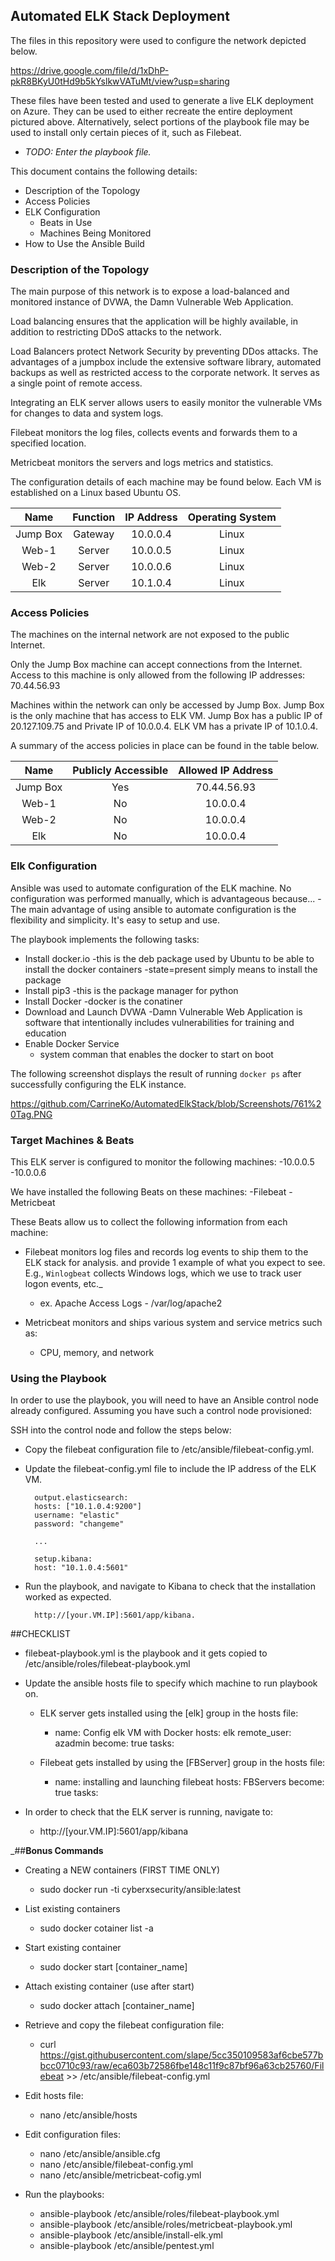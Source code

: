 ## Automated ELK Stack Deployment

The files in this repository were used to configure the network depicted below.

https://drive.google.com/file/d/1xDhP-pkR8BKyU0tHd9b5kYslkwVATuMt/view?usp=sharing

These files have been tested and used to generate a live ELK deployment on Azure. They can be used to either recreate the entire deployment pictured above. Alternatively, select portions of the playbook file may be used to install only certain pieces of it, such as Filebeat.

  - _TODO: Enter the playbook file._

This document contains the following details:
- Description of the Topology
- Access Policies
- ELK Configuration
  - Beats in Use
  - Machines Being Monitored
- How to Use the Ansible Build


### Description of the Topology

The main purpose of this network is to expose a load-balanced and monitored instance of DVWA, the Damn Vulnerable Web Application.

Load balancing ensures that the application will be highly available, in addition to restricting DDoS attacks to the network.

Load Balancers protect Network Security by preventing DDos attacks. The advantages of a jumpbox include the extensive software library, automated backups as well as restricted access to the corporate network. It serves as a single point of remote access.

Integrating an ELK server allows users to easily monitor the vulnerable VMs for changes to data and system logs.

Filebeat monitors the log files, collects events and forwards them to a specified location.

Metricbeat monitors the servers and logs metrics and statistics.

The configuration details of each machine may be found below. Each VM is established on a Linux based Ubuntu OS.

|   Name   | Function | IP Address | Operating System |
|:--------:|:--------:|:----------:|:----------------:|
| Jump Box |  Gateway |  10.0.0.4  |       Linux      |
|   Web-1  |  Server  |  10.0.0.5  |       Linux      |
|   Web-2  |  Server  |  10.0.0.6  |       Linux      |
|    Elk   |  Server  |  10.1.0.4  |       Linux      |

### Access Policies

The machines on the internal network are not exposed to the public Internet. 

Only the Jump Box machine can accept connections from the Internet. Access to this machine is only allowed from the following IP addresses:
70.44.56.93

Machines within the network can only be accessed by Jump Box. Jump Box is the only machine that has access to ELK VM. Jump Box has a public IP of 20.127.109.75 and Private IP of 10.0.0.4. 
ELK VM has a private IP of 10.1.0.4.

A summary of the access policies in place can be found in the table below.

|   Name   | Publicly Accessible | Allowed IP Address |
|:--------:|:-------------------:|:------------------:|
| Jump Box |         Yes         |     70.44.56.93    |
|   Web-1  |          No         |      10.0.0.4      |
|   Web-2  |          No         |      10.0.0.4      |
|    Elk   |          No         |      10.0.0.4      |

### Elk Configuration

Ansible was used to automate configuration of the ELK machine. No configuration was performed manually, which is advantageous because...
-The main advantage of using ansible to automate configuration is the flexibility and simplicity. It's easy to setup and use. 

The playbook implements the following tasks:
- Install docker.io 
	-this is the deb package used by Ubuntu to be able to install the docker containers
	-state=present simply means to install the package
- Install pip3
	-this is the package manager for python
- Install Docker
	-docker is the conatiner 
- Download and Launch DVWA
	-Damn Vulnerable Web Application is software that intentionally includes vulnerabilities for training and education
- Enable Docker Service
	- system comman that enables the docker to start on boot

The following screenshot displays the result of running `docker ps` after successfully configuring the ELK instance.

https://github.com/CarrineKo/AutomatedElkStack/blob/Screenshots/761%20Tag.PNG

### Target Machines & Beats
This ELK server is configured to monitor the following machines:
	-10.0.0.5 
	-10.0.0.6

We have installed the following Beats on these machines:
	-Filebeat
	-Metricbeat

These Beats allow us to collect the following information from each machine:
- Filebeat monitors log files and records log events to ship them to the ELK stack for analysis. and provide 1 example of what you expect to see. E.g., `Winlogbeat` collects Windows logs, which we use to track user logon events, etc._
	- ex. Apache Access Logs - /var/log/apache2 

- Metricbeat monitors and ships various system and service metrics such as: 
	- CPU, memory, and network

### Using the Playbook
In order to use the playbook, you will need to have an Ansible control node already configured. Assuming you have such a control node provisioned: 

SSH into the control node and follow the steps below:
- Copy the filebeat configuration file to /etc/ansible/filebeat-config.yml.
- Update the filebeat-config.yml file to include the IP address of the ELK VM.

		output.elasticsearch:
		hosts: ["10.1.0.4:9200"]
		username: "elastic"
		password: "changeme"

		...

		setup.kibana:
		host: "10.1.0.4:5601"

- Run the playbook, and navigate to Kibana to check that the installation worked as expected.

		http://[your.VM.IP]:5601/app/kibana. 

##CHECKLIST
- filebeat-playbook.yml is the playbook and it gets copied to /etc/ansible/roles/filebeat-playbook.yml
- Update the ansible hosts file to specify which machine to run playbook on. 
	- ELK server gets installed using the [elk] group in the hosts file:
		
		- name: Config elk VM with Docker
  		  hosts: elk
  		  remote_user: azadmin
  		  become: true
  		  tasks:

	- Filebeat gets installed by using the [FBServer] group in the hosts file:
		
		- name: installing and launching filebeat
  		  hosts: FBServers
  		  become: true
  		  tasks:
		
- In order to check that the ELK server is running, navigate to:
	- http://[your.VM.IP]:5601/app/kibana


_##**Bonus Commands**

- Creating a NEW containers (FIRST TIME ONLY)
	
	- sudo docker run -ti cyberxsecurity/ansible:latest	

- List existing containers

	- sudo docker cotainer list -a

- Start existing container

	- sudo docker start [container_name]

- Attach existing container (use after start)

	- sudo docker attach [container_name]

- Retrieve and copy the filebeat configuration file:
	
	- curl https://gist.githubusercontent.com/slape/5cc350109583af6cbe577bbcc0710c93/raw/eca603b72586fbe148c11f9c87bf96a63cb25760/Filebeat >> /etc/ansible/filebeat-config.yml
	
- Edit hosts file:
	
	- nano /etc/ansible/hosts	

- Edit configuration files:
		
	- nano /etc/ansible/ansible.cfg
	- nano /etc/ansible/filebeat-config.yml
	- nano /etc/ansible/metricbeat-cofig.yml

- Run the playbooks:
	
	- ansible-playbook /etc/ansible/roles/filebeat-playbook.yml
	- ansible-playbook /etc/ansible/roles/metricbeat-playbook.yml
	- ansible-playbook /etc/ansible/install-elk.yml
	- ansible-playbook /etc/ansible/pentest.yml
